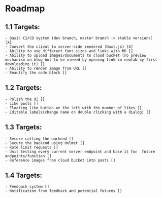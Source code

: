 # Roadmap

## 1.1 Targets:
    - Basic CI/CD system (dev branch, master branch -> stable versions) [X]
    - Convert the client to server-side rendered (Nuxt.js) [X]
    - Ability to use different font sizes and links with MD []
    - Ability to upload images/documents to cloud bucket (no preview mechanism on blog but to be viewed by opening link in newtab by first downloading it) []
    - Ability to render image from URL []
    - Beautify the code block []

## 1.2 Targets:
    - Polish the UI []
    - Like posts []
    - Floating like button on the left with the number of likes []
    - Editable labels(change name on double clicking with a dialog) []

## 1.3 Targets:
    - Secure calling the backend []
    - Secure the backend using Helmet []
    - Rate limit requests []
    - Unit testing every current server endpoint and base it for  future endpoints/function []
    - Reference images from cloud bucket into posts []

## 1.4 Targets: 
    - Feedback system []
    - Notification from feedback and potential futures []
    